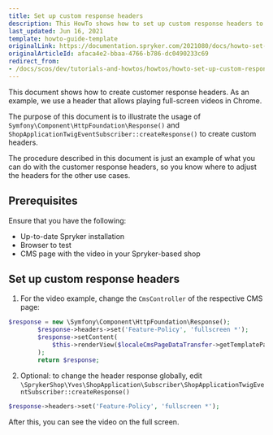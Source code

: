 ```yaml
---
title: Set up custom response headers
description: This HowTo shows how to set up custom response headers to play the full-screen video.
last_updated: Jun 16, 2021
template: howto-guide-template
originalLink: https://documentation.spryker.com/2021080/docs/howto-set-up-custom-response-headers-on-project-level
originalArticleId: afaca4e2-bbaa-4766-b786-dc0490233c69
redirect_from:
- /docs/scos/dev/tutorials-and-howtos/howtos/howto-set-up-custom-response-headers-on-project-level.html
---
```


This document shows how to create customer response headers. As an example, we use a header that allows playing full-screen videos in Chrome.

The purpose of this document is to illustrate the usage of `Symfony\Component\HttpFoundation\Response()` and `ShopApplicationTwigEventSubscriber::createResponse()` to create custom headers.

The procedure described in this document is just an example of what you can do with the customer response headers, so you know where to adjust the headers for the other use cases.

## Prerequisites

Ensure that you have the following:
* Up-to-date Spryker installation
* Browser to test
* CMS page with the video in your Spryker-based shop

## Set up custom response headers

1. For the video example, change the `CmsController` of the respective CMS page:

```php
$response = new \Symfony\Component\HttpFoundation\Response();
        $response->headers->set('Feature-Policy', 'fullscreen *');
        $response->setContent(
            $this->renderView($localeCmsPageDataTransfer->getTemplatePath(), $viewData)
        );
        return $response;
```

2. Optional: to change the header response globally, edit `\SprykerShop\Yves\ShopApplication\Subscriber\ShopApplicationTwigEventSubscriber::createResponse()`

```php
$response->headers->set('Feature-Policy', 'fullscreen *');
```

After this, you can see the video on the full screen.
